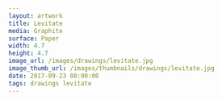 ```yaml
---
layout: artwork
title: Levitate
media: Graphite
surface: Paper
width: 4.7
height: 4.7
image_url: /images/drawings/levitate.jpg
image_thumb_url: /images/thumbnails/drawings/levitate.jpg
date: 2017-09-23 08:00:00
tags: drawings levitate
---
```

